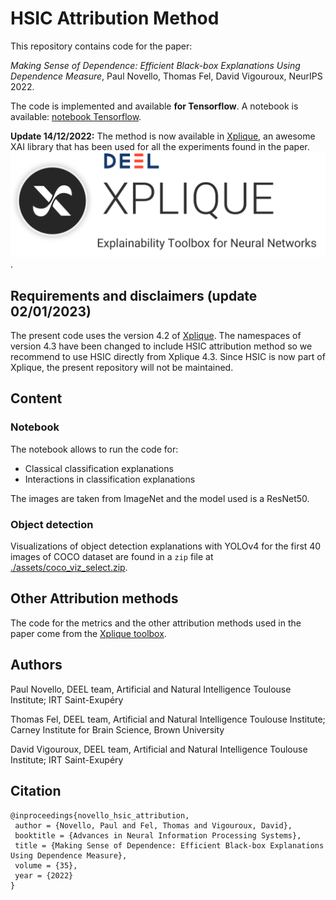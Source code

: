 # HSIC Attribution Method

This repository contains code for the paper:

*Making Sense of Dependence: Efficient Black-box Explanations Using Dependence Measure*, Paul Novello, Thomas Fel, David Vigouroux, NeurIPS 2022.

The code is implemented and available **for Tensorflow**. 
A notebook is available: [notebook Tensorflow](./tensorflow_example.ipynb).

**Update 14/12/2022:** The method is now available in [Xplique](https://github.com/deel-ai/xplique), an awesome XAI library that has been used for all the experiments found in the paper.
[![xplique logo](./assets/banner.png "Click to go to xplique's github page")](https://github.com/deel-ai/xplique).

## Requirements and disclaimers (update 02/01/2023)

The present code uses the version 4.2 of [Xplique](https://github.com/deel-ai/xplique). The namespaces of version 4.3 have been changed to include HSIC attribution method so we recommend to use HSIC directly from Xplique 4.3. Since HSIC is now part of Xplique, the present repository will not be maintained.

## Content

### Notebook 

The notebook allows to run the code for:

* Classical classification explanations
* Interactions in classification explanations

The images are taken from ImageNet and the model used is a ResNet50.

### Object detection

Visualizations of object detection explanations with YOLOv4 for the first 40 images of COCO dataset are found in a `zip` file at [./assets/coco_viz_select.zip](./assets/coco_viz_select.zip).

## Other Attribution methods

The code for the metrics and the other attribution methods used in the paper come from the [Xplique toolbox](https://github.com/deel-ai/xplique).

## Authors

Paul Novello, DEEL team, Artificial and Natural Intelligence Toulouse Institute; IRT Saint-Exupéry

Thomas Fel, DEEL team, Artificial and Natural Intelligence Toulouse Institute; Carney Institute for Brain Science, Brown University

David Vigouroux, DEEL team, Artificial and Natural Intelligence Toulouse Institute; IRT Saint-Exupéry

## Citation

```
@inproceedings{novello_hsic_attribution,
 author = {Novello, Paul and Fel, Thomas and Vigouroux, David},
 booktitle = {Advances in Neural Information Processing Systems},
 title = {Making Sense of Dependence: Efficient Black-box Explanations Using Dependence Measure},
 volume = {35},
 year = {2022}
}
```
